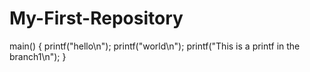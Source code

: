 # My-First-Repository
main()
{
  printf("hello\n");
  printf("world\n");
  printf("This is a printf in the branch1\n");
}
